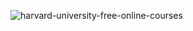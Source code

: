 ![harvard-university-free-online-courses](https://github.com/shawna-tuli-silicon-valley/harvard-ai/assets/19508013/c1c12c37-648a-4cd7-b953-ba6ccb5c922e)
